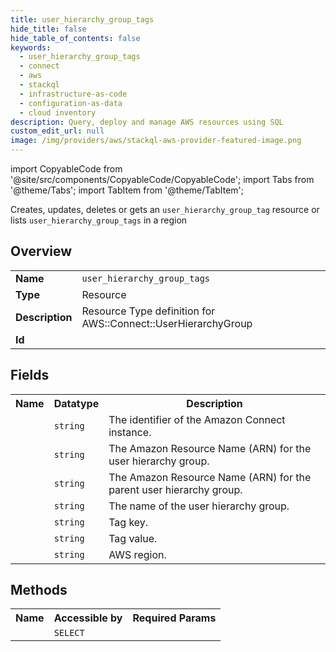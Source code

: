 ```yaml
---
title: user_hierarchy_group_tags
hide_title: false
hide_table_of_contents: false
keywords:
  - user_hierarchy_group_tags
  - connect
  - aws
  - stackql
  - infrastructure-as-code
  - configuration-as-data
  - cloud inventory
description: Query, deploy and manage AWS resources using SQL
custom_edit_url: null
image: /img/providers/aws/stackql-aws-provider-featured-image.png
---
```


import CopyableCode from '@site/src/components/CopyableCode/CopyableCode';
import Tabs from '@theme/Tabs';
import TabItem from '@theme/TabItem';

Creates, updates, deletes or gets an <code>user_hierarchy_group_tag</code> resource or lists <code>user_hierarchy_group_tags</code> in a region

## Overview
<table><tbody>
<tr><td><b>Name</b></td><td><code>user_hierarchy_group_tags</code></td></tr>
<tr><td><b>Type</b></td><td>Resource</td></tr>
<tr><td><b>Description</b></td><td>Resource Type definition for AWS::Connect::UserHierarchyGroup</td></tr>
<tr><td><b>Id</b></td><td><CopyableCode code="aws.connect.user_hierarchy_group_tags" /></td></tr>
</tbody></table>

## Fields
<table><tbody><tr><th>Name</th><th>Datatype</th><th>Description</th></tr><tr><td><CopyableCode code="instance_arn" /></td><td><code>string</code></td><td>The identifier of the Amazon Connect instance.</td></tr>
<tr><td><CopyableCode code="user_hierarchy_group_arn" /></td><td><code>string</code></td><td>The Amazon Resource Name (ARN) for the user hierarchy group.</td></tr>
<tr><td><CopyableCode code="parent_group_arn" /></td><td><code>string</code></td><td>The Amazon Resource Name (ARN) for the parent user hierarchy group.</td></tr>
<tr><td><CopyableCode code="name" /></td><td><code>string</code></td><td>The name of the user hierarchy group.</td></tr>
<tr><td><CopyableCode code="tag_key" /></td><td><code>string</code></td><td>Tag key.</td></tr>
<tr><td><CopyableCode code="tag_value" /></td><td><code>string</code></td><td>Tag value.</td></tr>
<tr><td><CopyableCode code="region" /></td><td><code>string</code></td><td>AWS region.</td></tr>
</tbody></table>

## Methods

<table><tbody>
  <tr>
    <th>Name</th>
    <th>Accessible by</th>
    <th>Required Params</th>
  </tr>
  <tr>
    <td><CopyableCode code="view" /></td>
    <td><code>SELECT</code></td>
    <td><CopyableCode code="region" /></td>
  </tr>
</tbody></table>








